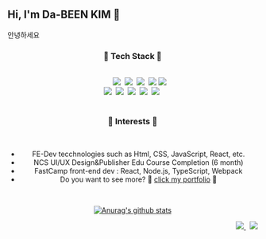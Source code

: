 ## Hi,  I'm Da-BEEN KIM 👋
<p>안녕하세요</p>

<div align="center">
    
### 📌 Tech Stack 📌

<br>

<div align="center">
    &nbsp &nbsp &nbsp &nbsp<img src="https://img.shields.io/badge/HTML5-7DCDA3?style=flat-square&logo=HTML5&logoColor=white"/>&nbsp
    <img src="https://img.shields.io/badge/CSS3-E34F26?style=flat-square&logo=CSS3&logoColor=white"/>&nbsp
    <img src="https://img.shields.io/badge/Sass-CC6699?style=flat-square&logo=Sass&logoColor=white"/>&nbsp
    <img src="https://img.shields.io/badge/Bootstrap-302683?style=flat-square&logo=Bootstrap&logoColor=white"/>
    <img src="https://img.shields.io/badge/Adobe-F40D12?style=flat-square&logo=Adobe&logoColor=white"/><br>
    <img src="https://img.shields.io/badge/JavaScript-F7DF1E?style=flat-square&logo=JavaScript&logoColor=black"/>&nbsp
    <img src="https://img.shields.io/badge/React-2FB7EC?style=flat-square&logo=React&logoColor=black"/>&nbsp
    <img src="https://img.shields.io/badge/Node.js-00A95C?style=flat-square&logo=Node.js&logoColor=black"/>&nbsp
    <img src="https://img.shields.io/badge/TypeScript-3178C6?style=flat-square&logo=TypeScript&logoColor=white"/>&nbsp
    <img src="https://img.shields.io/badge/Webpack-006272?style=flat-square&logo=Webpack&logoColor=white"/>&nbsp
</div>

<br>

### 🔐 Interests 🔐

<br>

* FE-Dev tecchnologies such as Html, CSS, JavaScript, React, etc.
* NCS UI/UX Design&Publisher Edu Course Completion (6 month) 
* FastCamp front-end dev : React, Node.js, TypeScript, Webpack 
* Do you want to see more? 👾 [click my portfolio](https://www.dothome.com/dabiinii/) 👀 

<br>

[![Anurag's github stats](https://github-readme-stats.vercel.app/api/top-langs/?username=anuraghazra&layout=compact)](https://github.com/anuraghazra/github-readme-stats)

<div align="right">
    <a href="https://www.instagram.com/on_db" blank><img src="https://img.shields.io/badge/Instagram-E9113B?style=flat-square&logo=Instagram&logoColor=white"/>         </a>&nbsp
    <a href="mailto:hobak0278@gmail.com" blank><img src="https://img.shields.io/badge/Gmail-FCFBFA?style=flat-square&logo=Gmail&logoColor=black"/></a>
</div>
</div>
